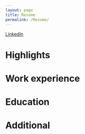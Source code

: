```yaml
---
layout: page
title: Resume
permalink: /Resume/
---
```


[LinkedIn](https://www.linkedin.com/pub/ben-hinton-lever/36/422/2b1)


# Highlights




# Work experience



# Education



# Additional




